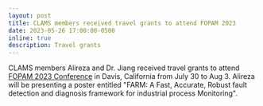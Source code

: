```yaml
---
layout: post
title: CLAMS members received travel grants to attend FOPAM 2023
date: 2023-05-26 17:00:00-0500
inline: true
description: Travel grants
---
```


CLAMS members Alireza and Dr. Jiang received travel grants to attend [FOPAM 2023 Conference](https://fopam.cache.org) in Davis, California from July 30 to Aug 3. Alireza will be presenting a poster entitled "FARM: A Fast, Accurate, Robust fault detection and diagnosis framework for industrial process Monitoring".